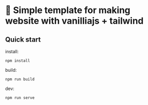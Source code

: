 # 🚀 Simple template for making website with vanilliajs + tailwind

## Quick start

install:

```
npm install
```

build:

```
npm run build
```

dev:

```
npm run serve
```
